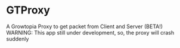 # GTProxy
A Growtopia Proxy to get packet from Client and Server (BETA!)<br>
WARNING: This app still under development, so, the proxy will crash suddenly
